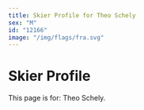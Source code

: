 ```yaml
---
title: Skier Profile for Theo Schely
sex: "M"
id: "12166"
image: "/img/flags/fra.svg" 
---
```


# Skier Profile

This page is for: Theo Schely.
    